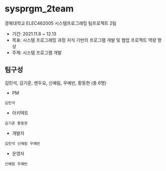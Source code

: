 # sysprgm_2team
경북대학교 ELEC462005 시스템프로그래밍 팀프로젝트 2팀
+ 기간: 2021.11.8 ~ 12.13
+ 목표: 시스템 프로그래밍 과정 지식 기반의 프로그램 개발 및 협업 프로젝트 역량 향상
+ 주제: 시스템 프로그램 개발
## 팀구성
김민석, 김기훈, 멘두요, 신예림, 우예빈, 황동현 (총 6명)
* PM
<pre><code>김민석</code></pre>
* 아키텍트
<pre><code>김기훈 황동현</code></pre>
* 개발자
<pre><code>김민석 신예림 우예빈</code></pre>
* 운영자
<pre><code>신예림 우예빈</code></pre>
